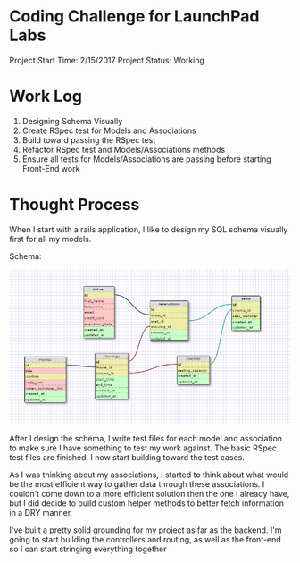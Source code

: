 # Coding Challenge for LaunchPad Labs

Project Start Time: 2/15/2017
Project Status: Working

# Work Log
1. Designing Schema Visually
2. Create RSpec test for Models and Associations
3. Build toward passing the RSpec test
4. Refactor RSpec test and Models/Associations methods
5. Ensure all tests for Models/Associations are passing before starting Front-End work

# Thought Process
When I start with a rails application, I like to design my SQL schema visually first for all my models.

Schema:

![Schema Image](schema_image/schema_img.PNG)

After I design the schema, I write test files for each model and association to make sure I have something to test my work against.
The basic RSpec test files are finished, I now start building toward the test cases.

As I was thinking about my associations, I started to think about what would be the most efficient way to gather data through these associations. I couldn't come down to a more efficient solution then the one I already have, but I did decide to build custom helper methods to better fetch information in a DRY manner.

I've built a pretty solid grounding for my project as far as the backend. I'm going to start building the controllers and routing, as well as the front-end so I can start stringing everything together
